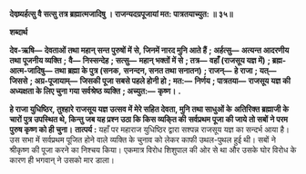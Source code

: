 **देवष्र्यर्हत्सु वै सत्सु तत्र ब्रह्मात्मजादिषु ।** **राजन्यदग्रपूजायां मत: पात्रतयाच्युत: ॥ ३५॥** 

**शब्दार्थ** 

**देव-ऋषि—** **देवताओं तथा महान् सन्त पुरुषों में से, जिनमें नारद मुनि आते हैं** **; अर्हत्सु—** **अत्यन्त आदरणीय तथा पूजनीय व्यक्ति** **;** **वै—** **निस्सन्देह** **; सत्सु—** **महान् भक्तों में से** **; तत्र—** **वहाँ (राजसूय यज्ञ में)** **; ब्रह्म-आत्म-जादिषु—** **तथा ब्रह्मा के पुत्र (सनक,** **सनन्दन, सनत तथा सनातन)** **; राजन्—** **हे राजा** **; यत्—** **जिससे** **; अग्र-पूजायाम्—** **जिसकी पूजा सबसे पहले होनी हो** **; मत:—** **निर्णय** **; पात्रतया—** **राजसूय यज्ञ की अध्यक्षता के लिए चुना गया सर्वश्रेष्ठ व्यक्ति** **; अच्युत:—** **कृष्ण।** **.** 

**हे राजा युधिष्ठिर, तुश्हारे राजसूय यज्ञ उत्सव में मेरे सहित देवता, मुनि तथा साधुओं के** **अतिरिक्त ब्रह्माजी के चारों पुत्र उपस्थित थे, किन्तु जब यह प्रश्न उठा कि किस व्यकि्त की** **सर्वप्रथम पूजा की जाये तो सबों ने परम पुरुष कृष्ण को ही चुना।** **तात्पर्य :** यहाँ पर महाराज युधिष्ठिर द्वारा सश्पन्न राजसूय यज्ञ का सन्दर्भ आया है। उस सभा में सर्वप्रथम पूजित होने वाले व्यक्ति के चुनाव को लेकर काफी उथल-पुथल हुई थी। सबों ने श्रीकृष्ण की पूजा करने का निश्चय किया। एकमात्र विरोध शिशुपाल की ओर से था और उसके घोर विरोध के कारण ही भगवान् ने उसको मार डाला।  
